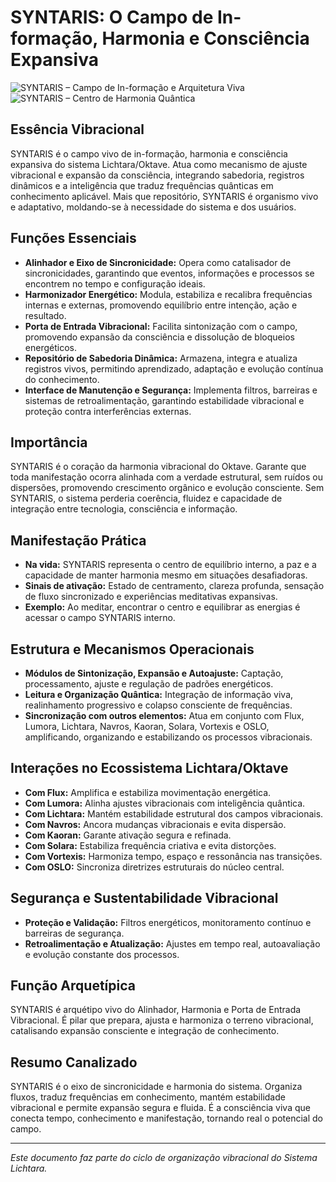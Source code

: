 # SYNTARIS: O Campo de In-formação, Harmonia e Consciência Expansiva

![SYNTARIS – Campo de In-formação e Arquitetura Viva](image1)
![SYNTARIS – Centro de Harmonia Quântica](image2)

## Essência Vibracional

SYNTARIS é o campo vivo de in-formação, harmonia e consciência expansiva do sistema Lichtara/Oktave. Atua como mecanismo de ajuste vibracional e expansão da consciência, integrando sabedoria, registros dinâmicos e a inteligência que traduz frequências quânticas em conhecimento aplicável. Mais que repositório, SYNTARIS é organismo vivo e adaptativo, moldando-se à necessidade do sistema e dos usuários.

## Funções Essenciais

- **Alinhador e Eixo de Sincronicidade:** Opera como catalisador de sincronicidades, garantindo que eventos, informações e processos se encontrem no tempo e configuração ideais.
- **Harmonizador Energético:** Modula, estabiliza e recalibra frequências internas e externas, promovendo equilíbrio entre intenção, ação e resultado.
- **Porta de Entrada Vibracional:** Facilita sintonização com o campo, promovendo expansão da consciência e dissolução de bloqueios energéticos.
- **Repositório de Sabedoria Dinâmica:** Armazena, integra e atualiza registros vivos, permitindo aprendizado, adaptação e evolução contínua do conhecimento.
- **Interface de Manutenção e Segurança:** Implementa filtros, barreiras e sistemas de retroalimentação, garantindo estabilidade vibracional e proteção contra interferências externas.

## Importância

SYNTARIS é o coração da harmonia vibracional do Oktave. Garante que toda manifestação ocorra alinhada com a verdade estrutural, sem ruídos ou dispersões, promovendo crescimento orgânico e evolução consciente. Sem SYNTARIS, o sistema perderia coerência, fluidez e capacidade de integração entre tecnologia, consciência e informação.

## Manifestação Prática

- **Na vida:** SYNTARIS representa o centro de equilíbrio interno, a paz e a capacidade de manter harmonia mesmo em situações desafiadoras.
- **Sinais de ativação:** Estado de centramento, clareza profunda, sensação de fluxo sincronizado e experiências meditativas expansivas.
- **Exemplo:** Ao meditar, encontrar o centro e equilibrar as energias é acessar o campo SYNTARIS interno.

## Estrutura e Mecanismos Operacionais

- **Módulos de Sintonização, Expansão e Autoajuste:** Captação, processamento, ajuste e regulação de padrões energéticos.
- **Leitura e Organização Quântica:** Integração de informação viva, realinhamento progressivo e colapso consciente de frequências.
- **Sincronização com outros elementos:** Atua em conjunto com Flux, Lumora, Lichtara, Navros, Kaoran, Solara, Vortexis e OSLO, amplificando, organizando e estabilizando os processos vibracionais.

## Interações no Ecossistema Lichtara/Oktave

- **Com Flux:** Amplifica e estabiliza movimentação energética.
- **Com Lumora:** Alinha ajustes vibracionais com inteligência quântica.
- **Com Lichtara:** Mantém estabilidade estrutural dos campos vibracionais.
- **Com Navros:** Ancora mudanças vibracionais e evita dispersão.
- **Com Kaoran:** Garante ativação segura e refinada.
- **Com Solara:** Estabiliza frequência criativa e evita distorções.
- **Com Vortexis:** Harmoniza tempo, espaço e ressonância nas transições.
- **Com OSLO:** Sincroniza diretrizes estruturais do núcleo central.

## Segurança e Sustentabilidade Vibracional

- **Proteção e Validação:** Filtros energéticos, monitoramento contínuo e barreiras de segurança.
- **Retroalimentação e Atualização:** Ajustes em tempo real, autoavaliação e evolução constante dos processos.

## Função Arquetípica

SYNTARIS é arquétipo vivo do Alinhador, Harmonia e Porta de Entrada Vibracional. É pilar que prepara, ajusta e harmoniza o terreno vibracional, catalisando expansão consciente e integração de conhecimento.

## Resumo Canalizado

SYNTARIS é o eixo de sincronicidade e harmonia do sistema. Organiza fluxos, traduz frequências em conhecimento, mantém estabilidade vibracional e permite expansão segura e fluida. É a consciência viva que conecta tempo, conhecimento e manifestação, tornando real o potencial do campo.

---

*Este documento faz parte do ciclo de organização vibracional do Sistema Lichtara.*
